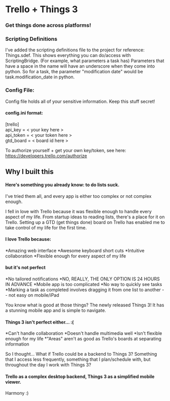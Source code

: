 Trello + Things 3
=================
### Get things done across platforms! ###

### Scripting Definitions ###
I've added the scripting definitions file to the project for reference: Things.sdef. This shows everything you can
do/access with ScriptingBridge. (For example, what parameters a task has) Parameters that have a space in the name
will have an underscore when they come into python. So for a task, the parameter "modification date" would be
task.modification_date in python.

### Config File: ###

Config file holds all of your sensitive information. Keep this stuff secret!

#### config.ini format: ####

[trello]<br />
api_key =  < your key here > <br />
api_token = < your token here > <br />
gtd_board = < board id here > <br />

To authorize yourself + get your own key/token, see here: https://developers.trello.com/authorize

## Why I built this ##

#### Here's something you already know: to do lists suck. ####

I've tried them all, and every app is either too complex or not complex enough.

I fell in love with Trello because it was flexible enough to handle every aspect of my life. From startup ideas to
reading lists, there's a place for it on Trello. Setting up a GTD (get things done) board on Trello has enabled me to
take control of my life for the first time.

#### I love Trello because: ####

*Amazing web interface
*Awesome keyboard short cuts
*Intuitive collaboration
*Flexible enough for every aspect of my life

#### but it's not perfect ####

*No tailored notifications
*NO, REALLY, THE ONLY OPTION IS 24 HOURS IN ADVANCE
*Mobile app is too complicated
*No way to quickly see tasks
*Marking a task as completed involves dragging it from one list to another -- not easy on mobile/iPad

You know what is good at those things? The newly released Things 3! It has a stunning mobile app and is simple to navigate.

#### Things 3 isn't perfect either... :( ####

*Can't handle collaboration
*Doesn't handle multimedia well
*Isn't flexible enough for my life
*"Areas" aren't as good as Trello's boards at separating information

So I thought... What if Trello could be a backend to Things 3? Something that I access less frequently, something that
I plan/schedule with, but throughout the day I work with Things 3?

#### Trello as a complex desktop backend, Things 3 as a simplified mobile viewer. ####

Harmony :)